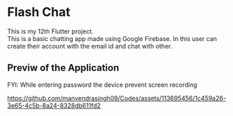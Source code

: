 # Flash Chat

This is my 12th Flutter project.
<br> This is a basic chatting app made using Google Firebase. In this user can create their account with the email id and chat with other.

## Previw of the Application
FYI: While entering password the device prevent screen recording

https://github.com/manvendrasingh09/Codes/assets/113695456/1c459a26-3e65-4c5b-8a24-8328db611fd2
